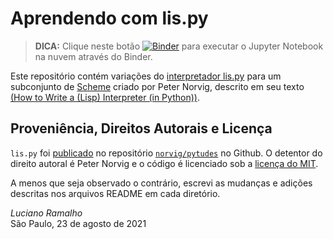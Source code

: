 # Aprendendo com lis.py

> **DICA:** Clique neste botão
[![Binder](https://mybinder.org/badge_logo.svg)](https://mybinder.org/v2/gh/fluentpython/lispy/HEAD?labpath=workshops%2Fpythonbrasil2021%2Fnorvigs-lispy.ipynb)
para executar o Jupyter Notebook na nuvem através do Binder.


Este repositório contém variações do
[interpretador lis.py](https://github.com/norvig/pytudes/blob/c33cd6835a506a57d9fe73e3a8317d49babb13e8/py/lis.py)
para um subconjunto de
[Scheme](https://en.wikipedia.org/wiki/Scheme_(programming_language))
criado por Peter Norvig, descrito em seu texto
[(How to Write a (Lisp) Interpreter (in Python))](https://norvig.com/lispy.html).

## Proveniência, Direitos Autorais e Licença

`lis.py` foi
[publicado](https://github.com/norvig/pytudes/blob/c33cd6835a506a57d9fe73e3a8317d49babb13e8/py/lis.py)
no repositório [`norvig/pytudes`](https://github.com/norvig/pytudes) no Github.
O detentor do direito autoral é Peter Norvig e o código é licenciado sob a
[licença do MIT](https://github.com/norvig/pytudes/blob/60168bce8cdfacf57c92a5b2979f0b2e95367753/LICENSE).

A menos que seja observado o contrário,
escrevi as mudanças e adições descritas nos arquivos README em cada diretório.

*Luciano Ramalho*<br/>
São Paulo, 23 de agosto de 2021
